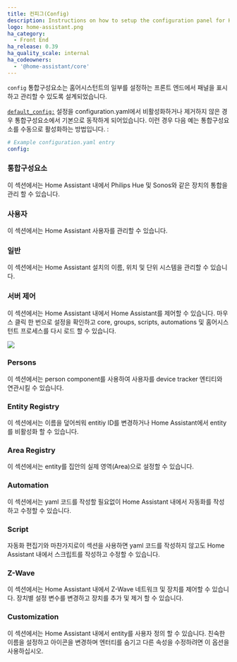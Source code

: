 ```yaml
---
title: 컨피그(Config)
description: Instructions on how to setup the configuration panel for Home Assistant.
logo: home-assistant.png
ha_category:
  - Front End
ha_release: 0.39
ha_quality_scale: internal
ha_codeowners:
  - '@home-assistant/core'
---
```


`config` 통합구성요소는 홈어시스턴트의 일부를 설정하는 프론트 엔드에서 패널을 표시하고 관리할 수 있도록 설계되었습니다.

[`default_config:`](https://www.home-assistant.io/integrations/default_config/) 설정을 configuration.yaml에서 비활성화하거나 제거하지 않은 경우 통합구성요소에서 기본으로 동작하게 되어있습니다. 이런 경우 다음 예는 통합구성요소를 수동으로 활성화하는 방법입니다. :

```yaml
# Example configuration.yaml entry
config:
```

### 통합구성요소

이 섹션에서는 Home Assistant 내에서 Philips Hue 및 Sonos와 같은 장치의 통합을 관리 할 수 ​​있습니다.

### 사용자

이 섹션에서는 Home Assistant 사용자를 관리할 수 ​​있습니다.

### 일반

이 섹션에서는 Home Assistant 설치의 이름, 위치 및 단위 시스템을 관리할 수 ​​있습니다.

### 서버 제어

이 섹션에서는 Home Assistant 내에서 Home Assistant를 제어할 수 있습니다. 마우스 클릭 한 번으로 설정을 확인하고 core, groups, scripts, automations 및 홈어시스턴트 프로세스를 다시 로드 할 수 있습니다.

<p class='img'>
  <img src='{{site_root}}/images/screenshots/server-management.png' />
</p>

### Persons

이 섹션에서는 person component를 사용하여 사용자를 device tracker 엔티티와 연관시킬 수 있습니다.

### Entity Registry

이 섹션에서는 이름을 덮어씌워 entitiy ID를 변경하거나 Home Assistant에서 entity를 비활성화 할 수 있습니다.

### Area Registry

이 섹션에서는 entity를 집안의 실제 영역(Area)으로 설정할 수 있습니다.

### Automation

이 섹션에서는 yaml 코드를 작성할 필요없이 Home Assistant 내에서 자동화를 작성하고 수정할 수 있습니다.

### Script

자동화 편집기와 마찬가지로이 섹션을 사용하면 yaml 코드를 작성하지 않고도 Home Assistant 내에서 스크립트를 작성하고 수정할 수 있습니다.

### Z-Wave

이 섹션에서는 Home Assistant 내에서 Z-Wave 네트워크 및 장치를 제어할 수 있습니다. 장치별 설정 변수를 변경하고 장치를 추가 및 제거 할 수 있습니다.

### Customization

이 섹션에서는 Home Assistant 내에서 entity를 사용자 정의 할 수 있습니다. 친숙한 이름을 설정하고 아이콘을 변경하며 엔터티를 숨기고 다른 속성을 수정하려면 이 옵션을 사용하십시오.